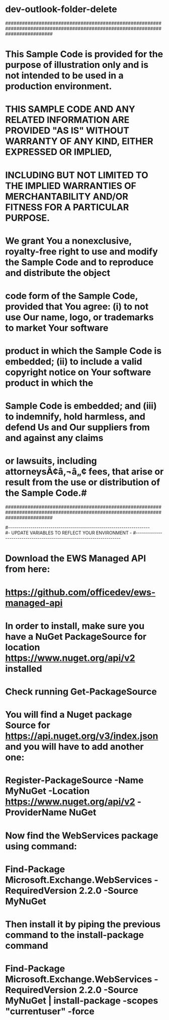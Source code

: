 # dev-outlook-folder-delete

#################################################################################################################################
# This Sample Code is provided for the purpose of illustration only and is not intended to be used in a production environment. # 
# THIS SAMPLE CODE AND ANY RELATED INFORMATION ARE PROVIDED "AS IS" WITHOUT WARRANTY OF ANY KIND, EITHER EXPRESSED OR IMPLIED,  #
# INCLUDING BUT NOT LIMITED TO THE IMPLIED WARRANTIES OF MERCHANTABILITY AND/OR FITNESS FOR A PARTICULAR PURPOSE.               #
# We grant You a nonexclusive, royalty-free right to use and modify the Sample Code and to reproduce and distribute the object  #
# code form of the Sample Code, provided that You agree: (i) to not use Our name, logo, or trademarks to market Your software   #
# product in which the Sample Code is embedded; (ii) to include a valid copyright notice on Your software product in which the  #
# Sample Code is embedded; and (iii) to indemnify, hold harmless, and defend Us and Our suppliers from and against any claims   #
# or lawsuits, including attorneysÃ¢â‚¬â„¢ fees, that arise or result from the use or distribution of the Sample Code.#
#################################################################################################################################
 
#----------------------------------------------------------------------              
#-     UPDATE VARIABLES TO REFLECT YOUR ENVIRONMENT                   -
#----------------------------------------------------------------------


# Download the EWS Managed API from here:
# https://github.com/officedev/ews-managed-api
# In order to install, make sure you have a NuGet PackageSource for location https://www.nuget.org/api/v2 installed
# Check running Get-PackageSource
# You will find a Nuget package Source for https://api.nuget.org/v3/index.json and you will have to add another one:
# Register-PackageSource -Name MyNuGet -Location https://www.nuget.org/api/v2 -ProviderName NuGet
# Now find the WebServices package using command:
# Find-Package Microsoft.Exchange.WebServices -RequiredVersion 2.2.0 -Source MyNuGet
# Then install it by piping the previous command to the install-package command
# Find-Package Microsoft.Exchange.WebServices -RequiredVersion 2.2.0 -Source MyNuGet | install-package -scopes "currentuser" -force
 